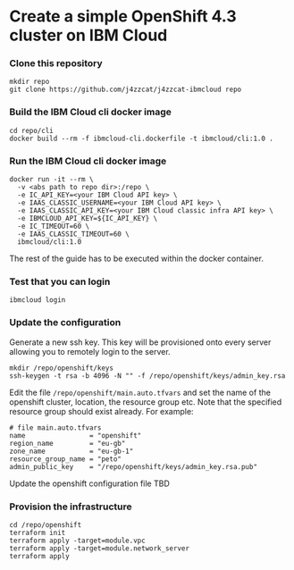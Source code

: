 # Create a simple OpenShift 4.3 cluster on IBM Cloud

### Clone this repository
```
mkdir repo
git clone https://github.com/j4zzcat/j4zzcat-ibmcloud repo
```

### Build the IBM Cloud cli docker image
```
cd repo/cli
docker build --rm -f ibmcloud-cli.dockerfile -t ibmcloud/cli:1.0 .
```

### Run the IBM Cloud cli docker image
```
docker run -it --rm \
  -v <abs path to repo dir>:/repo \
  -e IC_API_KEY=<your IBM Cloud API key> \
  -e IAAS_CLASSIC_USERNAME=<your IBM Cloud API key> \
  -e IAAS_CLASSIC_API_KEY=<your IBM Cloud classic infra API key> \
  -e IBMCLOUD_API_KEY=${IC_API_KEY} \
  -e IC_TIMEOUT=60 \
  -e IAAS_CLASSIC_TIMEOUT=60 \
  ibmcloud/cli:1.0
```
The rest of the guide has to be executed within the docker container.

### Test that you can login
```
ibmcloud login
```

### Update the configuration
Generate a new ssh key. This key will be provisioned onto every server allowing you to remotely login to the server.
```
mkdir /repo/openshift/keys
ssh-keygen -t rsa -b 4096 -N "" -f /repo/openshift/keys/admin_key.rsa
```

Edit the file `/repo/openshift/main.auto.tfvars` and set the name of the openshift cluster, location, the resource group etc. Note that the specified resource group should exist already. For example:
```
# file main.auto.tfvars
name                = "openshift"
region_name         = "eu-gb"
zone_name           = "eu-gb-1"
resource_group_name = "peto"
admin_public_key    = "/repo/openshift/keys/admin_key.rsa.pub"
```

Update the openshift configuration file TBD

### Provision the infrastructure
```
cd /repo/openshift
terraform init
terraform apply -target=module.vpc
terraform apply -target=module.network_server
terraform apply
```

